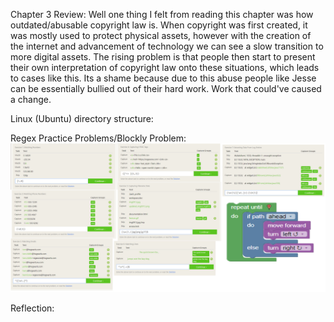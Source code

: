 Chapter 3 Review:
  Well one thing I felt from reading this chapter was how outdated/abusable copyright law is. When copyright was first created, it was mostly used to protect physical assets, however with the creation of the internet and advancement of technology we can see a slow transition to more digital assets. The rising problem is that people then start to present their own interpretation of copyright law onto these situations, which leads to cases like this. Its a shame because due to this abuse people like Jesse can be essentially bullied out of their hard work. Work that could've caused a change.



Linux (Ubuntu) directory structure:



Regex Practice Problems/Blockly Problem:
![lab1_image](images/lab1_image.jpg)



Reflection:
